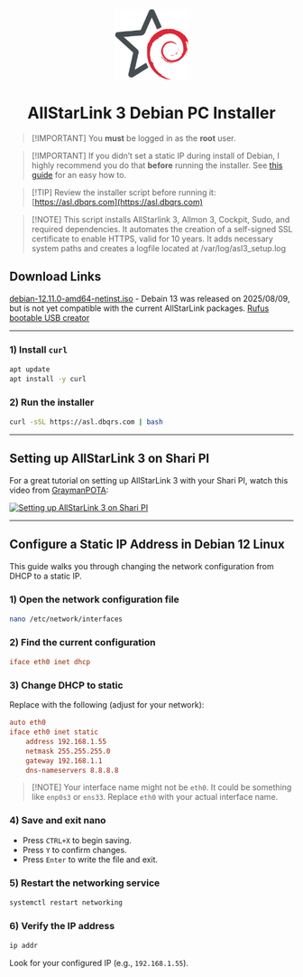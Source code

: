 <p align="center">
  <img
    src="logo200.png"
    alt="Unofficial ASL3/Debian Logo"
    title="ASL3 / Debian"
    width="131"
    height="125"
  />
</p>

<h1 align="center">AllStarLink 3 Debian PC Installer</h1>

> \[!IMPORTANT]
> You **must** be logged in as the **root** user.

> \[!IMPORTANT]
> If you didn’t set a static IP during install of Debian, I highly recommend you do that **before** running the installer.
> See [this guide](#configure-a-static-ip-address-in-debian-12-linux) for an easy how to.

> \[!TIP]
> Review the installer script before running it: [https://asl.dbqrs.com](https://asl.dbqrs.com)

> \[!NOTE]
> This script installs AllStarlink 3, Allmon 3, Cockpit, Sudo, and required dependencies. It automates the creation of a self-signed SSL certificate to enable HTTPS, valid for 10 years. It adds necessary system paths and creates a logfile located at /var/log/asl3_setup.log

## Download Links
[debian-12.11.0-amd64-netinst.iso](https://cdimage.debian.org/cdimage/archive/12.11.0/amd64/iso-cd/debian-12.11.0-amd64-netinst.iso) - Debain 13 was released on 2025/08/09, but is not yet compatible with the current AllStarLink packages. 
[Rufus bootable USB creator](https://rufus.ie/en/)

---

### 1) Install `curl`

```bash
apt update
apt install -y curl
```

### 2) Run the installer

```bash
curl -sSL https://asl.dbqrs.com | bash
```

---

## Setting up AllStarLink 3 on Shari PI

For a great tutorial on setting up AllStarLink 3 with your Shari PI, watch this video from [GraymanPOTA](https://graymanpota.com/):

[![Setting up AllStarLink 3 on Shari PI](https://img.youtube.com/vi/NPgTRa5bpnY/0.jpg)](https://www.youtube.com/watch?v=NPgTRa5bpnY)

---

## Configure a Static IP Address in Debian 12 Linux

This guide walks you through changing the network configuration from DHCP to a static IP.

### 1) Open the network configuration file

```bash
nano /etc/network/interfaces
```

### 2) Find the current configuration

```ini
iface eth0 inet dhcp
```

### 3) Change DHCP to static

Replace with the following (adjust for your network):

```ini
auto eth0
iface eth0 inet static
    address 192.168.1.55
    netmask 255.255.255.0
    gateway 192.168.1.1
    dns-nameservers 8.8.8.8
```

> \[!NOTE]
> Your interface name might not be `eth0`. It could be something like `enp0s3` or `ens33`.
> Replace `eth0` with your actual interface name.

### 4) Save and exit nano

* Press `CTRL+X` to begin saving.
* Press `Y` to confirm changes.
* Press `Enter` to write the file and exit.

### 5) Restart the networking service

```bash
systemctl restart networking
```

### 6) Verify the IP address

```bash
ip addr
```

Look for your configured IP (e.g., `192.168.1.55`).
